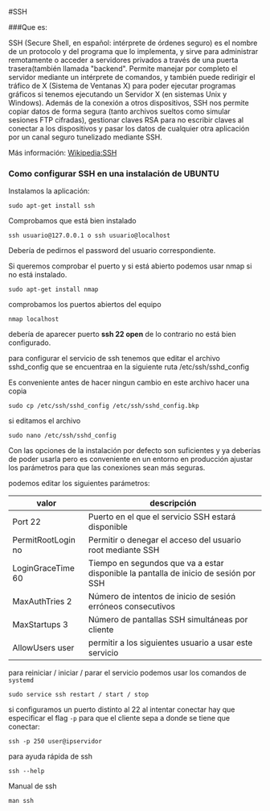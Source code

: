 #SSH

###Que es:

SSH (Secure Shell, en español: intérprete de órdenes seguro) es el nombre de un protocolo y del programa que lo implementa, y sirve para administrar remotamente o acceder a servidores privados a través de una puerta trasera(también llamada "backend". Permite manejar por completo el servidor mediante un intérprete de comandos, y también puede redirigir el tráfico de X (Sistema de Ventanas X) para poder ejecutar programas gráficos si tenemos ejecutando un Servidor X (en sistemas Unix y Windows).
Además de la conexión a otros dispositivos, SSH nos permite copiar datos de forma segura (tanto archivos sueltos como simular sesiones FTP cifradas), gestionar claves RSA para no escribir claves al conectar a los dispositivos y pasar los datos de cualquier otra aplicación por un canal seguro tunelizado mediante SSH.

Más información: [Wikipedia:SSH](https://es.wikipedia.org/wiki/Secure_Shell)

### Como configurar SSH en una instalación de UBUNTU

Instalamos la aplicación:

```
sudo apt-get install ssh
```
Comprobamos que está bien instalado

```
ssh usuario@127.0.0.1 o ssh usuario@localhost
```
Debería de pedirnos el password del usuario correspondiente.

Si queremos comprobar el puerto y si está abierto podemos usar nmap si no está instalado.

```
sudo apt-get install nmap
```
comprobamos los puertos abiertos del equipo

```
nmap localhost
```
debería de aparecer puerto **ssh 22 open** de lo contrario no está bien configurado.

para configurar el servicio de ssh tenemos que editar el archivo sshd_config que se encuentraa en la siguiente ruta /etc/ssh/sshd_config

Es conveniente antes de hacer ningun cambio en este archivo hacer una copia

```
sudo cp /etc/ssh/sshd_config /etc/ssh/sshd_config.bkp
```
si editamos el archivo

```
sudo nano /etc/ssh/sshd_config
```

Con las opciones de la instalación por defecto son suficientes y ya deberías de poder usarla pero es conveniente en un entorno en producción ajustar los parámetros para que las conexiones sean más seguras.

podemos editar los siguientes parámetros:

valor | descripción
---|---
Port 22| Puerto en el que el servicio SSH estará disponible
PermitRootLogin no |Permitir o denegar el acceso del usuario root mediante SSH
LoginGraceTime 60 |Tiempo en segundos que va a estar disponible la pantalla de inicio de sesión por SSH
MaxAuthTries 2 |Número de intentos de inicio de sesión erróneos consecutivos
MaxStartups 3 |Número de pantallas SSH simultáneas por cliente
AllowUsers user | permitir a los siguientes usuario a usar este servicio  

para reiniciar / iniciar / parar el servicio podemos usar los comandos de ```systemd```

```
sudo service ssh restart / start / stop
```
si configuramos un puerto distinto al 22 al intentar conectar hay que especificar el flag ```-p``` para que el cliente sepa a donde se tiene que conectar:

```
ssh -p 250 user@ipservidor
```
para ayuda rápida de ssh 

```
ssh --help
```
Manual de ssh

```
man ssh
```











